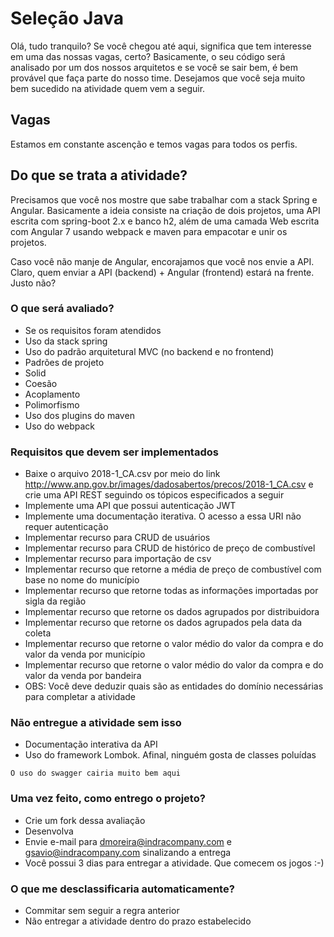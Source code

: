 # Seleção Java

Olá, tudo tranquilo? Se você chegou até aqui, significa que tem interesse em uma das nossas vagas, certo? Basicamente, o seu código será analisado por um dos nossos arquitetos e se você se sair bem, é bem provável que faça parte do nosso time. Desejamos que você seja muito bem sucedido na atividade quem vem a seguir.

## Vagas

Estamos em constante ascenção e temos vagas para todos os perfis.


## Do que se trata a atividade?

Precisamos que você nos mostre que sabe trabalhar com a stack Spring e Angular. Basicamente a ideia consiste na criação de dois projetos, uma API escrita com spring-boot 2.x e banco h2, além de uma camada Web escrita com Angular 7 usando webpack e maven para empacotar e unir os projetos.

Caso você não manje de Angular, encorajamos que você nos envie a API. Claro, quem enviar a API (backend) + Angular (frontend) estará na frente. Justo não?

### O que será avaliado?

* Se os requisitos foram atendidos
* Uso da stack spring
* Uso do padrão arquitetural MVC (no backend e no frontend)
* Padrões de projeto
* Solid
* Coesão
* Acoplamento
* Polimorfismo
* Uso dos plugins do maven
* Uso do webpack


### Requisitos que devem ser implementados

* Baixe o arquivo 2018-1_CA.csv por meio do link http://www.anp.gov.br/images/dadosabertos/precos/2018-1_CA.csv e crie uma API REST seguindo os tópicos especificados a seguir
* Implemente uma API que possui autenticação JWT
* Implemente uma documentação iterativa. O acesso a essa URI não requer autenticação
* Implementar recurso para CRUD de usuários
* Implementar recurso para CRUD de histórico de preço de combustível
* Implementar recurso para importação de csv
* Implementar recurso que retorne a média de preço de combustível com base no nome do município
* Implementar recurso que retorne todas as informações importadas por sigla da região
* Implementar recurso que retorne os dados agrupados por distribuidora
* Implementar recurso que retorne os dados agrupados pela data da coleta
* Implementar recurso que retorne o valor médio do valor da compra e do valor da venda por município
* Implementar recurso que retorne o valor médio do valor da compra e do valor da venda por bandeira
* OBS: Você deve deduzir quais são as entidades do domínio necessárias para completar a atividade

### Não entregue a atividade sem isso

* Documentação interativa da API
* Uso do framework Lombok. Afinal, ninguém gosta de classes poluídas

```
O uso do swagger cairia muito bem aqui
```

### Uma vez feito, como entrego o projeto?

* Crie um fork dessa avaliação
* Desenvolva
* Envie e-mail para dmoreira@indracompany.com e gsavio@indracompany.com sinalizando a entrega
* Você possui 3 dias para entregar a atividade. Que comecem os jogos :-)


### O que me desclassificaria automaticamente?

* Commitar sem seguir a regra anterior
* Não entregar a atividade dentro do prazo estabelecido
